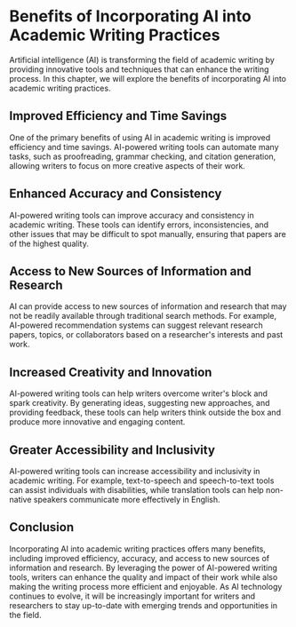 # Benefits of Incorporating AI into Academic Writing Practices

Artificial intelligence (AI) is transforming the field of academic writing by providing innovative tools and techniques that can enhance the writing process. In this chapter, we will explore the benefits of incorporating AI into academic writing practices.

Improved Efficiency and Time Savings
------------------------------------

One of the primary benefits of using AI in academic writing is improved efficiency and time savings. AI-powered writing tools can automate many tasks, such as proofreading, grammar checking, and citation generation, allowing writers to focus on more creative aspects of their work.

Enhanced Accuracy and Consistency
---------------------------------

AI-powered writing tools can improve accuracy and consistency in academic writing. These tools can identify errors, inconsistencies, and other issues that may be difficult to spot manually, ensuring that papers are of the highest quality.

Access to New Sources of Information and Research
-------------------------------------------------

AI can provide access to new sources of information and research that may not be readily available through traditional search methods. For example, AI-powered recommendation systems can suggest relevant research papers, topics, or collaborators based on a researcher's interests and past work.

Increased Creativity and Innovation
-----------------------------------

AI-powered writing tools can help writers overcome writer's block and spark creativity. By generating ideas, suggesting new approaches, and providing feedback, these tools can help writers think outside the box and produce more innovative and engaging content.

Greater Accessibility and Inclusivity
-------------------------------------

AI-powered writing tools can increase accessibility and inclusivity in academic writing. For example, text-to-speech and speech-to-text tools can assist individuals with disabilities, while translation tools can help non-native speakers communicate more effectively in English.

Conclusion
----------

Incorporating AI into academic writing practices offers many benefits, including improved efficiency, accuracy, and access to new sources of information and research. By leveraging the power of AI-powered writing tools, writers can enhance the quality and impact of their work while also making the writing process more efficient and enjoyable. As AI technology continues to evolve, it will be increasingly important for writers and researchers to stay up-to-date with emerging trends and opportunities in the field.
